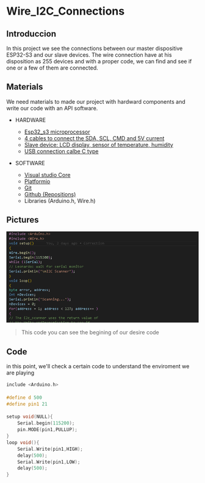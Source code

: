# Wire_I2C_Connections

##  Introduccion

In this project we see the connections between our master dispositive ESP32-S3 and our slave devices. The wire connection have at his disposition as 255 devices and with a proper code, we can find and see if one or a few of them are connected.

## Materials

We need materials to made our project with hardward components and write our code with an API software.

- HARDWARE

    - [Esp32_s3 microprocessor](https://www.espressif.com/en/products/socs/esp32-s3)
    - [4 cables to connect the SDA, SCL, CMD and 5V current](https://www.mouser.es/ProductDetail/SparkFun/PRT-12795?qs=WyAARYrbSnZ%2FIrMB64nYgw%3D%3D&mgh=1&vip=1&utm_id=19105062713&gad_source=1&gclid=CjwKCAjwte-vBhBFEiwAQSv_xW0gJk5Q_AeOIhQuhj8a5tcuOXpmRgW2tnh8LFaRfLO0b48yZx2HuBoCoLgQAvD_BwE)
    - [Slave device: LCD display, sensor of temperature, humidity](https://es.rs-online.com/web/p/displays-monocromos-lcd/2109029?cm_mmc=ES-PLA-DS3A-_-google-_-CSS_ES_ES_Pmax_Test-_--_-2109029&matchtype=&&gad_source=1&gclid=CjwKCAjwte-vBhBFEiwAQSv_xR8GmSdBiJYCuiC6uNzVSChD2M4R8yw3h6rEQRmfTgchsGbAckqSLRoCzcQQAvD_BwE&gclsrc=aw.ds)
    - [USB connection calbe C type](https://www.amazon.es/s?k=cable+usb-c+usb&adgrpid=52965861581&hvadid=275293878921&hvdev=c&hvlocphy=1005431&hvnetw=g&hvqmt=e&hvrand=5206542158558476345&hvtargid=kwd-312481550322&tag=hydes-21&ref=pd_sl_98sgs7h7db_e)

- SOFTWARE

    - [Visual studio Core](https://code.visualstudio.com/docs/languages/dotnet)
    - [Platformio](https://platformio.org/)
    - [Git](https://git-scm.com/)
    - [Github (Repositions)](https://github.com/)
    - Libraries (Arduino.h, Wire.h)

## Pictures

![libraries](/include/libraries.png)

> This code you can see the begining of our desire code

## Code

in this point, we'll check a certain code to understand the enviroment we are playing

```c
include <Arduino.h>

#define d 500
#define pin1 21

setup void(NULL){
    Serial.begin(115200);
    pin.MODE(pin1,PULLUP);
}
loop void(){
    Serial.Write(pin1,HIGH);
    delay(500);
    Serial.Write(pin1,LOW);
    delay(500);
}
```